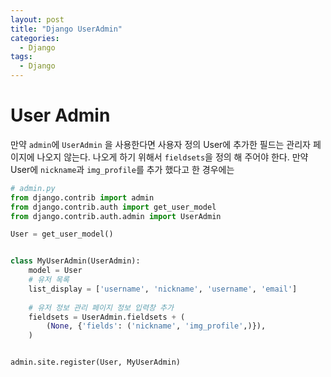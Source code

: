 ```yaml
---
layout: post
title: "Django UserAdmin"
categories:
  - Django
tags:
  - Django
---
```


# User Admin

만약 `admin`에 `UserAdmin` 을 사용한다면 사용자 정의 User에 추가한 필드는 관리자 페이지에 나오지 않는다. 나오게 하기 위해서 `fieldsets`을 정의 해 주어야 한다.
만약 User에 `nickname`과 `img_profile`를 추가 했다고 한 경우에는

```python
# admin.py
from django.contrib import admin
from django.contrib.auth import get_user_model
from django.contrib.auth.admin import UserAdmin

User = get_user_model()


class MyUserAdmin(UserAdmin):
    model = User
    # 유저 목록
    list_display = ['username', 'nickname', 'username', 'email']
    
    # 유저 정보 관리 페이지 정보 입력창 추가
    fieldsets = UserAdmin.fieldsets + (
        (None, {'fields': ('nickname', 'img_profile',)}),
    )


admin.site.register(User, MyUserAdmin)
```